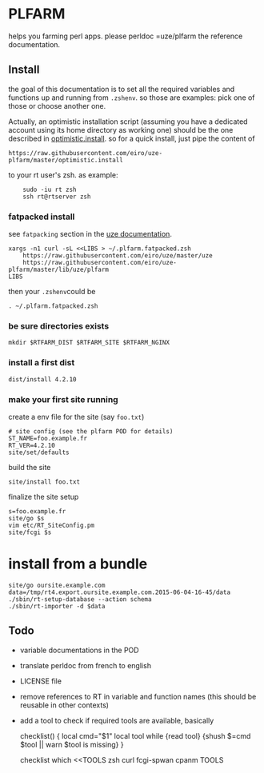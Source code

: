 # PLFARM

helps you farming perl apps. please perldoc =uze/plfarm the reference
documentation.

## Install

the goal of this documentation is to set all the required variables and
functions up and running from `.zshenv`. so those are examples: pick one of
those or choose another one.

Actually, an optimistic installation script (assuming you have a dedicated
account using its home directory as working one) should be the one described in
[optimistic.install](optimistic.install). so for a quick install, just pipe the 
content of 

    https://raw.githubusercontent.com/eiro/uze-plfarm/master/optimistic.install 

to your rt user's zsh. as example:

        sudo -iu rt zsh 
        ssh rt@rtserver zsh

### fatpacked install 

see `fatpacking` section in the [uze documentation](https://github.com/eiro/uze/blob/master/uze).

    xargs -n1 curl -sL <<LIBS > ~/.plfarm.fatpacked.zsh
        https://raw.githubusercontent.com/eiro/uze/master/uze
        https://raw.githubusercontent.com/eiro/uze-plfarm/master/lib/uze/plfarm
    LIBS

then your `.zshenv`could be

    . ~/.plfarm.fatpacked.zsh

### be sure directories exists

    mkdir $RTFARM_DIST $RTFARM_SITE $RTFARM_NGINX

### install a first dist

    dist/install 4.2.10

### make your first site running

create a env file for the site (say `foo.txt`)

    # site config (see the plfarm POD for details)
    ST_NAME=foo.example.fr
    RT_VER=4.2.10
    site/set/defaults

build the site

    site/install foo.txt

finalize the site setup

    s=foo.example.fr
    site/go $s
    vim etc/RT_SiteConfig.pm
    site/fcgi $s

# install from a bundle

    site/go oursite.example.com
    data=/tmp/rt4.export.oursite.example.com.2015-06-04-16-45/data
    ./sbin/rt-setup-database --action schema  
    ./sbin/rt-importer -d $data

## Todo

* variable documentations in the POD
* translate perldoc from french to english
* LICENSE file
* remove references to RT in variable and function names
  (this should be reusable in other contexts)
* add a tool to check if required tools are available, basically

    checklist() {
        local cmd="$1"
        local tool
        while {read tool} {shush $=cmd $tool || warn $tool is missing}
    }

    checklist which <<TOOLS
    zsh
    curl
    fcgi-spwan
    cpanm
    TOOLS


